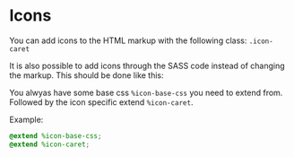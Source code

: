 # Icons

You can add icons to the HTML markup with the following class:
`.icon-caret`

It is also possible to add icons through the SASS code instead of changing the
markup. This should be done like this:

You alwyas have some base css `%icon-base-css` you need to extend from.
Followed by the icon specific extend `%icon-caret`.

Example:

```scss
@extend %icon-base-css;
@extend %icon-caret;
```
